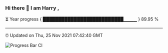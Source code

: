 ### Hi there 👋 I am Harry , 

⏳ Year progress { ██████████████████████████▁▁▁▁ } 89.95 %

---

⏰ Updated on Thu, 25 Nov 2021 07:42:40 GMT

![Progress Bar CI](https://github.com/duykhang68/duykhang68/workflows/Progress%20Bar%20CI/badge.svg)
